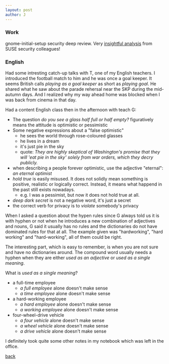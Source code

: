 ```yaml
---
layout: post
author: J
---
```


### Work

gnome-initial-setup security deep review. Very
[insightful analysis](https://gitlab.gnome.org/GNOME/gnome-initial-setup/issues/76)
from SUSE security colleagues!

### English

Had some intresting catch-up talks with T, one of my English teachers. I
introduced the football match to him and he was once a goal keeper. It seems
British calls *playing as a goal keeper* as short as *playing goal*. He shared
what he saw about the parade rehersal near the SKP during the mid-autumn
days. And I realized why my way ahead home was blocked when I was back from
cinema in that day.

Had a content English class then in the afternoon with teach G:

* The question *do you see a glass half full or half empty?* figuratively means the attitude is optimistic or pessimistic
* Some negative expressions about a "false optimistic"
  * he sees the world through rose-coloured glasses
  * he lives in a dream
  * it's just pie in the sky
  * quote: *They are highly skeptical of Washington's promise that they will 'eat pie in the sky' solely from war orders, which they decry publicly.*
* when describing a people forever optimistic, use the adjective "eternal": *an eternal optimist*
* *hold true* is easily misused. It does not solidly mean something is
   positive, realistic or logically correct. Instead, it means what happend in
   the past still exists nowadays.
   * e.g. I was a pessimist, but now it does not hold true at all.
* *deep dark secret* is not a negative word, it's just a secret
* the correct verb for privacy is to *violate* somebody's privacy

When I asked a question about the hypen rules since G always told us it is
with hyphen or not when he introduces a new combination of adjectives and
nouns, G said it usually has no rules and the dictionaries do not have
dominated rules for that at all. The example given was "hardworking", "hard
working" and "hard-working", all of them could be right.

The interesting part, which is easy to remember, is when you are not sure and
have no dictionaries around. The compound word usually needs a hyphen when
they are either *used as an adjective* or *used as a single meaning*.

What is *used as a single meaning*?

* a full-time employee
  * *a full employee* alone doesn't make sense
  * *a time employee* alone doesn't make sense
* a hard-working employee
  * *a hard employee* alone doesn't make sense
  * *a working employee* alone doesn't make sense
* four-wheel-drive vehicle
  * *a four vehicle* alone doesn't make sense
  * *a wheel vehicle* alone doesn't make sense
  * *a drive vehicle* alone doesn't make sense

I definitely took quite some other notes in my notebook which was left in the
office.

[back](https://yifanjiang.github.io/)
